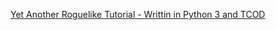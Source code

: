 [Yet Another Roguelike Tutorial - Writtin in Python 3 and TCOD](https://www.rogueliketutorials.com/tutorials/tcod/v2/)